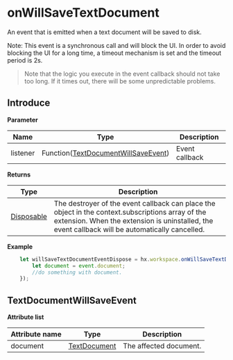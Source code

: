# onWillSaveTextDocument

An event that is emitted when a text document will be saved to disk.

Note: This event is a synchronous call and will block the UI. In order to avoid blocking the UI for a long time, a timeout mechanism is set and the timeout period is 2s.

> Note that the logic you execute in the event callback should not take too long. If it times out, there will be some unpredictable problems.

## Introduce

**Parameter**

|Name	|Type															|Description		|
|--			|--																	|--			|
|listener	|Function([TextDocumentWillSaveEvent](#TextDocumentWillSaveEvent))	|Event callback	|

**Returns**

|Type	|Description				|
|--			|--					|
|[Disposable](/ExtensionDocs/Api/other/Disposable)	|The destroyer of the event callback can place the object in the context.subscriptions array of the extension. When the extension is uninstalled, the event callback will be automatically cancelled.	|

**Example**

``` javascript
    let willSaveTextDocumentEventDispose = hx.workspace.onWillSaveTextDocument(function(event){
        let document = event.document;
        //do something with document.
    });
```

## TextDocumentWillSaveEvent

**Attribute list**

|Attribute name		|Type										|Description						|
|--			|--												|--							|
|document	|[TextDocument](#TextDocument)					|The affected document.			|
